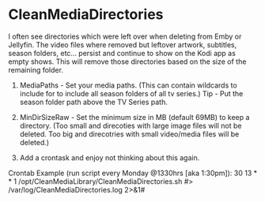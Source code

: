 # CleanMediaDirectories

I often see directories which were left over when deleting from Emby or Jellyfin. The video files where removed but leftover artwork, subtitles, season folders, etc... persist and continue to show on the Kodi app as empty shows. This will remove those directories based on the size of the remaining folder.

1. MediaPaths - Set your media paths. (This can contain wildcards to include for to include all season folders of all tv series.)
Tip - Put the season folder path above the TV Series path.

2. MinDirSizeRaw - Set the minimum size in MB (default 69MB) to keep a directory. (Too small and direcoties with large image files will not be deleted. Too big and direcotries with small video/media files will be deleted.)

3. Add a crontask and enjoy not thinking about this again.

Crontab Example (run script every Monday @1330hrs [aka 1:30pm]):
30 13 * * 1 /opt/CleanMediaLibrary/CleanMediaDirectories.sh #> /var/log/CleanMediaDirectories.log 2>&1#
